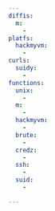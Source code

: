```yaml
---
diffis:
  m:
    -
platfs:
  hackmyvm:
    -
curls:
  suidy:
    -
functions:
  unix:
    -
  m:
    -
  hackmyvm:
    -
  brute:
    -
  credz:
    -
  ssh:
    -
  suid:
    -

---
```

